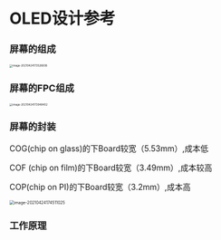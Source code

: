 # OLED设计参考

### 屏幕的组成

<img src="C:%5CUsers%5CAdministrator%5CAppData%5CRoaming%5CTypora%5Ctypora-user-images%5Cimage-20210424173526606.png" alt="image-20210424173526606" style="zoom:33%;" />

### 屏幕的FPC组成

<img src="C:%5CUsers%5CAdministrator%5CAppData%5CRoaming%5CTypora%5Ctypora-user-images%5Cimage-20210424173948402.png" alt="image-20210424173948402" style="zoom:33%;" />

### 屏幕的封装

COG(chip on glass)的下Board较宽（5.53mm）,成本低

COF (chip on film)的下Board较宽（3.49mm）,成本较高

COP(chip on PI)的下Board较宽（3.2mm）,成本高

<img src="C:%5CUsers%5CAdministrator%5CAppData%5CRoaming%5CTypora%5Ctypora-user-images%5Cimage-20210424174511025.png" alt="image-20210424174511025" style="zoom:50%;" />

### 工作原理





